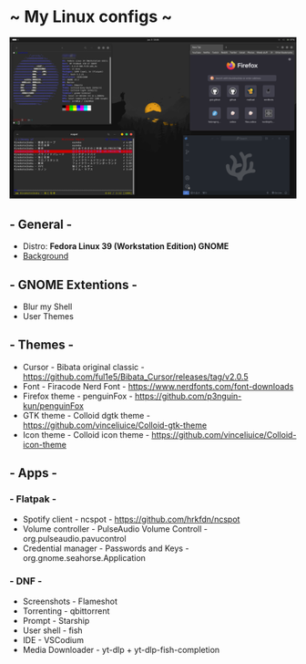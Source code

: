 # ~ My Linux configs ~

![Screenshot of current desktop look](./media/desktop.png)

## - General -
- Distro: **Fedora Linux 39 (Workstation Edition) GNOME**
- [Background](./media/wallpaper_firewatch.png)

## - GNOME Extentions -
- Blur my Shell
- User Themes

## - Themes -
- Cursor - Bibata original classic - https://github.com/ful1e5/Bibata_Cursor/releases/tag/v2.0.5
- Font - Firacode Nerd Font - https://www.nerdfonts.com/font-downloads
- Firefox theme - penguinFox - https://github.com/p3nguin-kun/penguinFox
- GTK theme - Colloid dgtk theme - https://github.com/vinceliuice/Colloid-gtk-theme
- Icon theme - Colloid icon theme - https://github.com/vinceliuice/Colloid-icon-theme

## - Apps -
### - Flatpak -
- Spotify client - ncspot - https://github.com/hrkfdn/ncspot
- Volume controller - PulseAudio Volume Controll - org.pulseaudio.pavucontrol
- Credential manager - Passwords and Keys - org.gnome.seahorse.Application
### - DNF -
- Screenshots - Flameshot
- Torrenting - qbittorrent
- Prompt - Starship
- User shell - fish
- IDE - VSCodium
- Media Downloader - yt-dlp + yt-dlp-fish-completion

